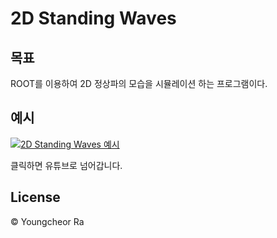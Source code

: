 # 2D Standing Waves

## 목표

ROOT를 이용하여 2D 정상파의 모습을 시뮬레이션 하는 프로그램이다.

## 예시

[![2D Standing Waves 예시](https://img.youtube.com/vi/pBzQIfjPs-U/hqdefault.jpg)](https://youtu.be/pBzQIfjPs-U)

클릭하면 유튜브로 넘어갑니다.


## License

© Youngcheor Ra